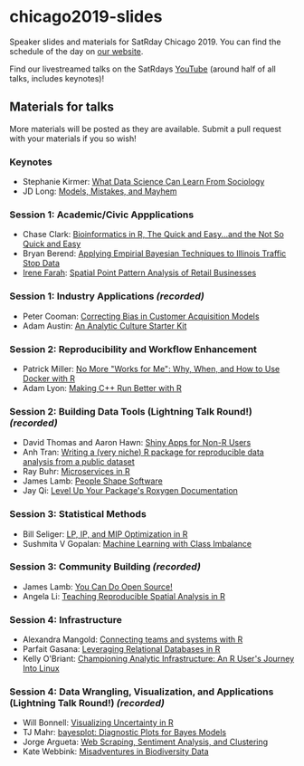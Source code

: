 # chicago2019-slides
Speaker slides and materials for SatRday Chicago 2019. You can find the schedule of the day on [our website](https://chicago2019.satrdays.org).

Find our livestreamed talks on the SatRdays [YouTube](https://www.youtube.com/watch?v=quFhQvizBE8) (around half of all talks, includes keynotes)!

## Materials for talks

More materials will be posted as they are available. Submit a pull request with your materials if you so wish!

### Keynotes
- Stephanie Kirmer: [What Data Science Can Learn From Sociology](https://github.com/skirmer/satRdays_chicago_2019)
- JD Long: [Models, Mistakes, and Mayhem](https://docs.google.com/presentation/d/1ywSgScfiCVuNPJo-7hzd4assvvUXIbbN6Dq_QC8cK0Q/edit)

### Session 1: Academic/Civic Appplications 
- Chase Clark: [Bioinformatics in R, The Quick and Easy...and the Not So Quick and Easy](https://github.com/chasemc/presentations/tree/master/Chicago_SatRDays)
- Bryan Berend: [Applying Empirial Bayesian Techniques to Illinois Traffic Stop Data](01_Berend_ITS_Empirical_Bayes.pdf)
- [Irene Farah](https://github.com/ifarah): [Spatial Point Pattern Analysis of Retail Businesses](https://github.com/satRdays/chicago2019-slides/blob/master/01_Farah_spatial_point_pattern.pdf)

### Session 1: Industry Applications *(recorded)*
- Peter Cooman: [Correcting Bias in Customer Acquisition Models](https://docs.google.com/presentation/d/1CoRP7F4rMGd5j7D56_kvQdZYyG0MUueV-_sKRCbuT8c)
- Adam Austin: [An Analytic Culture Starter Kit](01_analytic-culture-starter-kit-allstate-sharing.pdf)

### Session 2: Reproducibility and Workflow Enhancement
- Patrick Miller: [No More "Works for Me": Why, When, and How to Use Docker with R](02_patrick-miller-r-docker.pdf)
- Adam Lyon: [Making C++ Run Better with R](https://github.com/lyon-fnal/analyzeGPerfTools/blob/master/Lyon_making_cpp_better_sm.pdf)

### Session 2: Building Data Tools (Lightning Talk Round!) *(recorded)*
- David Thomas and Aaron Hawn: [Shiny Apps for Non-R Users](https://github.com/satRdays/chicago2019-slides/blob/master/02_Thomas_Hawn_Assessment_Analyzer_R.pdf)
- Anh Tran: [Writing a (very niche) R package for reproducible data analysis from a public dataset](https://github.com/satRdays/chicago2019-slides/blob/master/02_Tran_Writing_R_package_for_a_niche_EDA.pdf)
- Ray Buhr: [Microservices in R](https://raybuhr.github.io/talks/microservices-in-r-lt/microservices-in-r-lt.html)
- James Lamb: [People Shape Software](https://github.com/jameslamb/talks/tree/master/people-shape-software)
- Jay Qi: [Level Up Your Package's Roxygen Documentation](https://github.com/jayqi/satRday-roxygen-talk)

### Session 3: Statistical Methods 
- Bill Seliger: [LP, IP, and MIP Optimization in R](https://github.com/BillSeliger/SatRdayOptimization)
- Sushmita V Gopalan: [Machine Learning with Class Imbalance](https://github.com/sushmitavgopalan16/talks/blob/master/satRdays%20(2).pptx)

### Session 3: Community Building *(recorded)*
- James Lamb: [You Can Do Open Source!](https://github.com/jameslamb/talks/tree/master/you-can-do-open-source)
- Angela Li: [Teaching Reproducible Spatial Analysis in R](https://docs.google.com/presentation/d/14HtS-1c3A0GBIVvfrYkOrARwlJIqo2rkOAb2Du81eTw/edit)

### Session 4: Infrastructure
- Alexandra Mangold: [Connecting teams and systems with R](04_Mangold_Connecting_teams_and_systems_with_R.pdf)
- Parfait Gasana: [Leveraging Relational Databases in R](https://raw.githack.com/ParfaitG/WORKSHOPS/master/SatRday/Leverage_Databases_in_R.html)
- Kelly O'Briant: [Championing Analytic Infrastructure: An R User's Journey Into Linux](https://speakerdeck.com/kellobri/championing-analytic-infrastructure)

### Session 4: Data Wrangling, Visualization, and Applications (Lightning Talk Round!) *(recorded)*
- Will Bonnell: [Visualizing Uncertainty in R](https://willdebras.github.io/sartrday2019/)
- TJ Mahr: [bayesplot: Diagnostic Plots for Bayes Models](https://www.tjmahr.com/bayesplot-satrdays-2019)
- Jorge Argueta: [Web Scraping, Sentiment Analysis, and Clustering](04_Jorge_Argueta_web_scraping_sentiment_analysis_clustering.pdf)
- Kate Webbink: [Misadventures in Biodiversity Data](04_Webbink_MisadventuresBiodiversityData.pdf)
